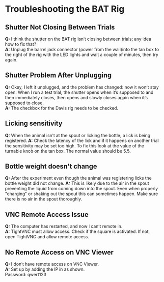 
# Troubleshooting the BAT Rig

## Shutter Not Closing Between Trials
**Q:** I think the shutter on the BAT rig isn’t closing between trials; any idea how to fix that?  
**A:** Unplug the barrel jack connector (power from the wall)into the tan box to the right of the rig with the LED lights and wait a couple of minutes, then try again.

## Shutter Problem After Unplugging
**Q:** Okay, I left it unplugged, and the problem has changed: now it won’t stay open. When I run a test trial, the shutter opens when it’s supposed to and then immediately closes, then opens and slowly closes again when it’s supposed to close.  
**A:** The checkbox for the Davis rig needs to be checked.

## Licking sensitivity
**Q:** When the animal isn't at the spout or licking the bottle, a lick is being registered. 
**A:** Check the latency of the lick and if it happens on another trial the sensitivity may be set too high. To fix this look at the value of the turnable knob on the tan box. The normal value should be 5.5.

## Bottle weight doesn't change
**Q:** After the experiment even though the animal was registering licks the bottle weight did not change.
**A:** This is likely due to the air in the spout preventing the liquid from coming down into the spout. Even when properly "charging" or shaking out the spout this can sometimes happen. Make sure there is no air in the spout thoroughly.

## VNC Remote Access Issue
**Q:** The computer has restarted, and now I can’t remote in.  
**A:** TightVNC must allow access. Check if the square is activated. If not, open TightVNC and allow remote access.

## No Remote Access on VNC Viewer
**Q:** I don’t have remote access on VNC Viewer.  
**A:** Set up by adding the IP in as shown.  
Password: qwert123

